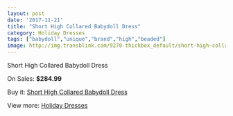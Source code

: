 ```yaml
---
layout: post
date: '2017-11-21'
title: "Short High Collared Babydoll Dress"
category: Holiday Dresses
tags: ["babydoll","unique","brand","high","beaded"]
image: http://img.transblink.com/9270-thickbox_default/short-high-collared-babydoll-dress.jpg
---
```

Short High Collared Babydoll Dress

On Sales: **$284.99**
<a href="https://www.transblink.com/en/holiday-dresses/3028-short-high-collared-babydoll-dress.html"><amp-img layout="responsive" width="600" height="600" src="//img.transblink.com/9270-thickbox_default/short-high-collared-babydoll-dress.jpg" alt="Short High Collared Babydoll Dress 0" /></a>
<a href="https://www.transblink.com/en/holiday-dresses/3028-short-high-collared-babydoll-dress.html"><amp-img layout="responsive" width="600" height="600" src="//img.transblink.com/9272-thickbox_default/short-high-collared-babydoll-dress.jpg" alt="Short High Collared Babydoll Dress 1" /></a>
<a href="https://www.transblink.com/en/holiday-dresses/3028-short-high-collared-babydoll-dress.html"><amp-img layout="responsive" width="600" height="600" src="//img.transblink.com/9271-thickbox_default/short-high-collared-babydoll-dress.jpg" alt="Short High Collared Babydoll Dress 2" /></a>

Buy it: [Short High Collared Babydoll Dress](https://www.transblink.com/en/holiday-dresses/3028-short-high-collared-babydoll-dress.html "Short High Collared Babydoll Dress")

View more: [Holiday Dresses](https://www.transblink.com/en/8-holiday-dresses "Holiday Dresses")